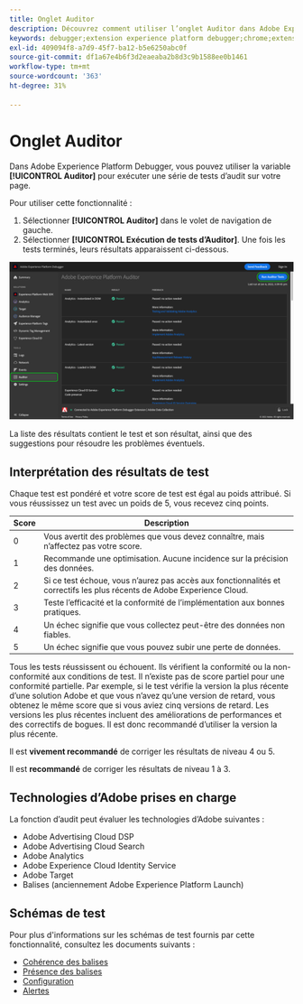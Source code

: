 ```yaml
---
title: Onglet Auditor
description: Découvrez comment utiliser l’onglet Auditor dans Adobe Experience Platform Debugger pour tester vos mises en oeuvre Adobe Experience Cloud.
keywords: debugger;extension experience platform debugger;chrome;extension;auditor;dtm;target
exl-id: 409094f8-a7d9-45f7-ba12-b5e6250abc0f
source-git-commit: df1a67e4b6f3d2eaeaba2b8d3c9b1588ee0b1461
workflow-type: tm+mt
source-wordcount: '363'
ht-degree: 31%

---
```


# Onglet Auditor

Dans Adobe Experience Platform Debugger, vous pouvez utiliser la variable **[!UICONTROL Auditor]** pour exécuter une série de tests d’audit sur votre page.

Pour utiliser cette fonctionnalité :

1. Sélectionner **[!UICONTROL Auditor]** dans le volet de navigation de gauche.
1. Sélectionner **[!UICONTROL Exécution de tests d’Auditor]**. Une fois les tests terminés, leurs résultats apparaissent ci-dessous.

![Capture d’écran des résultats du test sur l’onglet Auditor](../images/auditor-results.png)

La liste des résultats contient le test et son résultat, ainsi que des suggestions pour résoudre les problèmes éventuels.

## Interprétation des résultats de test

Chaque test est pondéré et votre score de test est égal au poids attribué. Si vous réussissez un test avec un poids de 5, vous recevez cinq points.

| Score | Description |
| --- | --- |
| 0 | Vous avertit des problèmes que vous devez connaître, mais n’affectez pas votre score. |
| 1 | Recommande une optimisation. Aucune incidence sur la précision des données. |
| 2 | Si ce test échoue, vous n’aurez pas accès aux fonctionnalités et correctifs les plus récents de Adobe Experience Cloud. |
| 3 | Teste l’efficacité et la conformité de l’implémentation aux bonnes pratiques. |
| 4 | Un échec signifie que vous collectez peut-être des données non fiables. |
| 5 | Un échec signifie que vous pouvez subir une perte de données. |

Tous les tests réussissent ou échouent. Ils vérifient la conformité ou la non-conformité aux conditions de test. Il n’existe pas de score partiel pour une conformité partielle. Par exemple, si le test vérifie la version la plus récente d’une solution Adobe et que vous n’avez qu’une version de retard, vous obtenez le même score que si vous aviez cinq versions de retard. Les versions les plus récentes incluent des améliorations de performances et des correctifs de bogues. Il est donc recommandé d’utiliser la version la plus récente.

Il est **vivement recommandé** de corriger les résultats de niveau 4 ou 5.

Il est **recommandé** de corriger les résultats de niveau 1 à 3.

## Technologies d’Adobe prises en charge

La fonction d’audit peut évaluer les technologies d’Adobe suivantes :

* Adobe Advertising Cloud DSP
* Adobe Advertising Cloud Search
* Adobe Analytics
* Adobe Experience Cloud Identity Service
* Adobe Target
* Balises (anciennement Adobe Experience Platform Launch)

## Schémas de test

Pour plus d&#39;informations sur les schémas de test fournis par cette fonctionnalité, consultez les documents suivants :

* [Cohérence des balises](./tag-consistency.md)
* [Présence des balises](./tag-presence.md)
* [Configuration](./configuration.md)
* [Alertes](./alerts.md)
